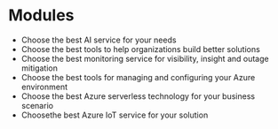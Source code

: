 # Modules
- Choose the best AI service for your needs
- Choose the best tools to help organizations build better solutions
- Choose the best monitoring service for visibility, insight and outage mitigation
- Choose the best tools for managing and configuring your Azure environment
- Choose the best Azure serverless technology for your business scenario
- Choosethe best Azure IoT service for your solution

